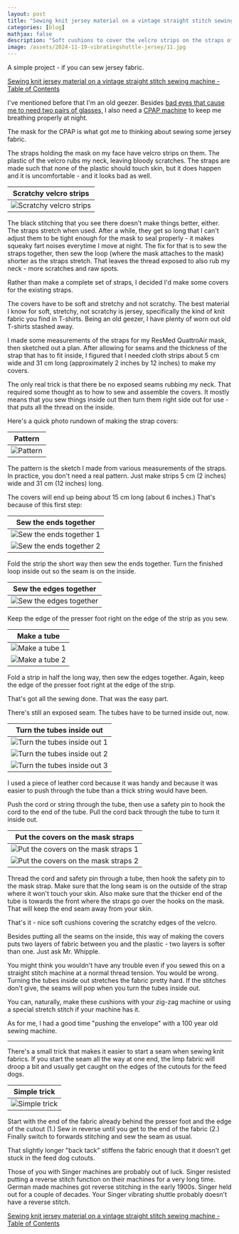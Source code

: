 ```yaml
---
layout: post
title: "Sewing knit jersey material on a vintage straight stitch sewing machine - A simple sewing project using knit fabric sewn on a vibrating shuttle sewing machine"
categories: [blog]
mathjax: false
description: "Soft cushions to cover the velcro strips on the straps of a ResMed QuattorAir CPAP mask."
image: /assets/2024-11-19-vibratingshuttle-jersey/11.jpg
---
```

A simple project - if you can sew jersey fabric.

[Sewing knit jersey material on a vintage straight stitch sewing machine - Table of Contents](vibratingshuttle-jersey-toc) 

I've mentioned before that I'm an old geezer.  Besides [bad eyes that cause me to need two pairs of glasses,](eyeglassclip) I also need a [CPAP machine](https://en.wikipedia.org/wiki/Continuous_positive_airway_pressure) to keep me breathing properly at night.

The mask for the CPAP is what got me to thinking about sewing some jersey fabric.

The straps holding the mask on my face have velcro strips on them.  The plastic of the velcro rubs my neck, leaving bloody scratches.  The straps are made such that none of the plastic should touch skin, but it does happen and it is uncomfortable - and it looks bad as well.

|Scratchy velcro strips|
|----------------------|
|![Scratchy velcro strips](/assets/2024-11-19-vibratingshuttle-jersey/9.jpg)|

The black stitching that you see there doesn't make things better, either.  The straps stretch when used.  After a while, they get so long that I can't adjust them to be tight enough for the mask to seal properly - it makes squeaky fart noises everytime I move at night.  The fix for that is to sew the straps together, then sew the loop (where the mask attaches to the mask) shorter as the straps stretch.  That leaves the thread exposed to also rub my neck - more scratches and raw spots.

Rather than make a complete set of straps, I decided I'd make some covers for the existing straps.

The covers have to be soft and stretchy and not scratchy.  The best material I know for soft, stretchy, not scratchy is jersey, specifically the kind of knit fabric you find in T-shirts.  Being an old geezer, I have plenty of worn out old T-shirts stashed away.

I made some measurements of the straps for my ResMed QuattroAir mask, then sketched out a plan.  After allowing for seams and the thickness of the strap that has to fit inside, I figured that I needed cloth strips about 5 cm wide and 31 cm long (approximately 2 inches by 12 inches) to make my covers.

The only real trick is that there be no exposed seams rubbing my neck.  That required some thought as to how to sew and assemble the covers.  It mostly means that you sew things inside out then turn them right side out for use - that puts all the thread on the inside.

Here's a quick photo rundown of making the strap covers:

|Pattern|
|-------|
|![Pattern](/assets/2024-11-19-vibratingshuttle-jersey/1.jpg)|

The pattern is the sketch I made from various measurements of the straps.  In practice, you don't need a real pattern.  Just make strips 5 cm (2 inches) wide and 31 cm (12 inches) long.

The covers will end up being about 15 cm long (about 6 inches.)  That's because of this first step:

|Sew the ends together|
|---------------------|
|![Sew the ends together 1](/assets/2024-11-19-vibratingshuttle-jersey/2.jpg)|
|![Sew the ends together 2](/assets/2024-11-19-vibratingshuttle-jersey/3.jpg)|

Fold the strip the short way then sew the ends together.  Turn the finished loop inside out so the seam is on the inside.

|Sew the edges together|
|----------------------|
|![Sew the edges together](/assets/2024-11-19-vibratingshuttle-jersey/4.jpg)|

Keep the edge of the presser foot right on the edge of the strip as you sew.

|Make a tube|
|-----------|
|![Make a tube 1](/assets/2024-11-19-vibratingshuttle-jersey/5.jpg)|
|![Make a tube 2](/assets/2024-11-19-vibratingshuttle-jersey/0.jpg)|

Fold a strip in half the long way, then sew the edges together. Again, keep the edge of the presser foot right at the edge of the strip.

That's got all the sewing done.  That was the easy part.

There's still an exposed seam.  The tubes have to be turned inside out, now.

|Turn the tubes inside out|
|-------------------------|
|![Turn the tubes inside out 1](/assets/2024-11-19-vibratingshuttle-jersey/6.jpg)|
|![Turn the tubes inside out 2](/assets/2024-11-19-vibratingshuttle-jersey/8.jpg)|
|![Turn the tubes inside out 3](/assets/2024-11-19-vibratingshuttle-jersey/7.jpg)|

I used a piece of leather cord because it was handy and because it was easier to push through the tube than a thick string would have been.

Push the cord or string through the tube, then use a safety pin to hook the cord to the end of the tube.  Pull the cord back through the tube to turn it inside out.

|Put the covers on the mask straps|
|---------------------------------|
|![Put the covers on the mask straps 1](/assets/2024-11-19-vibratingshuttle-jersey/10.jpg)|
|![Put the covers on the mask straps 2](/assets/2024-11-19-vibratingshuttle-jersey/11.jpg)|

Thread the cord and safety pin through a tube, then hook the safety pin to the mask strap.  Make sure that the long seam is on the outside of the strap where it won't touch your skin.  Also make sure that the thicker end of the tube is towards the front where the straps go over the hooks on the mask.  That will keep the end seam away from your skin.

That's it - nice soft cushions covering the scratchy edges of the velcro.

Besides putting all the seams on the inside, this way of making the covers puts two layers of fabric between you and the plastic - two layers is softer than one.  Just ask Mr. Whipple.

You might think you wouldn't have any trouble even if you sewed this on a straight stitch machine at a normal thread tension.  You would be wrong.  Turning the tubes inside out stretches the fabric pretty hard.  If the stitches don't give, the seams will pop when you turn the tubes inside out.

You can, naturally, make these cushions with your zig-zag machine or using a special stretch stitch if your machine has it.

As for me, I had a good time "pushing the envelope" with a 100 year old sewing machine.

---------

There's a small trick that makes it easier to start a seam when sewing knit fabrics.  If you start the seam all the way at one end, the limp fabric will droop a bit and usually get caught on the edges of the cutouts for the feed dogs.

|Simple trick|
|------------|
|![Simple trick](/assets/2024-11-19-vibratingshuttle-jersey/13.jpg)|

Start with the end of the fabric already behind the presser foot and the edge of the cutout (1.)  Sew in reverse until you get to the end of the fabric (2.) Finally switch to forwards stitching and sew the seam as usual.

That slightly longer "back tack" stiffens the fabric enough that it doesn't get stuck in the feed dog cutouts.

Those of you with Singer machines are probably out of luck.  Singer resisted putting a reverse stitch function on their machines for a very long time.  German made machines got reverse stitching in the early 1900s.  Singer held out for a couple of decades.  Your Singer vibrating shuttle probably doesn't have a reverse stitch.



[Sewing knit jersey material on a vintage straight stitch sewing machine - Table of Contents](vibratingshuttle-jersey-toc) 
